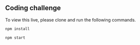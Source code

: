 ## Coding challenge

To view this live, please clone and run the following commands.


```sh
npm install

npm start
```
